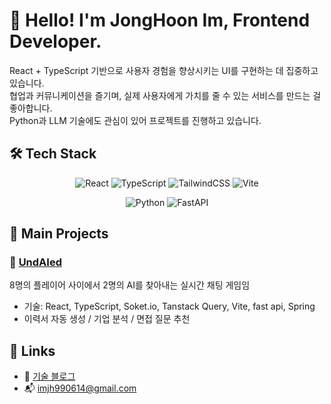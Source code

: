 # 👋 Hello! I'm JongHoon Im, Frontend Developer.

React + TypeScript 기반으로 사용자 경험을 향상시키는 UI를 구현하는 데 집중하고 있습니다.  
협업과 커뮤니케이션을 즐기며, 실제 사용자에게 가치를 줄 수 있는 서비스를 만드는 걸 좋아합니다.  
Python과 LLM 기술에도 관심이 있어 프로젝트를 진행하고 있습니다.

## 🛠️ Tech Stack

<div align="center">
  
![React](https://img.shields.io/badge/React-20232A?style=for-the-badge&logo=react&logoColor=61DAFB)
![TypeScript](https://img.shields.io/badge/TypeScript-3178C6?style=for-the-badge&logo=typescript&logoColor=white)
![TailwindCSS](https://img.shields.io/badge/Tailwind_CSS-06B6D4?style=for-the-badge&logo=tailwind-css&logoColor=white)
![Vite](https://img.shields.io/badge/Vite-646CFF?style=for-the-badge&logo=vite&logoColor=white)

![Python](https://img.shields.io/badge/Python-3776AB?style=for-the-badge&logo=python&logoColor=white)
![FastAPI](https://img.shields.io/badge/FastAPI-005571?style=for-the-badge&logo=fastapi&logoColor=white)

</div>

## 💼 Main Projects

### 🔹 [UndAIed](https://github.com/ImJongHoon/UndAIed)

8명의 플레이어 사이에서 2명의 AI를 찾아내는 실시간 채팅 게임임

- 기술: React, TypeScript, Soket.io, Tanstack Query, Vite, fast api, Spring
- 이력서 자동 생성 / 기업 분석 / 면접 질문 추천

<!-- ### 🔹 [Hello Job](https://github.com/username/hello-job)

AI 기반 구직자 지원 플랫폼

- 기술: React, TypeScript, Zustand, Tanstack Query, Vite
- 기업 분석 / 자기소개서 초안 작성 및 피드백 챗봇 / 면접 예상 질문 생성 -->

## 🔗 Links

<!-- - 🔗 [포트폴리오 웹사이트](https://your-portfolio.vercel.app) -->

- 📝 [기술 블로그](https://code-magic.tistory.com/)
- 📬 imjh990614@gmail.com
